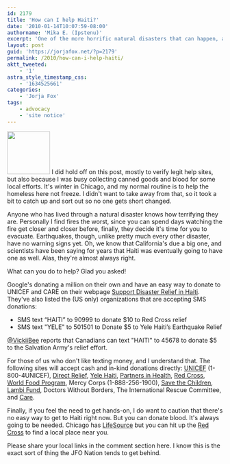 ```yaml
---
id: 2179
title: 'How can I help Haiti?'
date: '2010-01-14T10:07:59-08:00'
authorname: 'Mika E. (Ipstenu)'
excerpt: 'One of the more horrific natural disasters that can happen, an earthquake, pretty much leveled Haiti.  You can help them get back on their feet.'
layout: post
guid: 'https://jorjafox.net/?p=2179'
permalink: /2010/how-can-i-help-haiti/
aktt_tweeted:
    - '1'
astra_style_timestamp_css:
    - '1634525661'
categories:
    - 'Jorja Fox'
tags:
    - advocacy
    - 'site notice'
---
```


<img src="//static.jorjafox.net/wordpress/2010/01/haiti-100x100.jpg" alt="" title="haiti" width="100" height="100" class="alignleft size-thumbnail wp-image-2180" /> I did hold off on this post, mostly to verify legit help sites, but also because I was busy collecting canned goods and blood for some local efforts.  It's winter in Chicago, and my normal routine is to help the homeless here not freeze.  I didn't want to take away from that, so it took a bit to catch up and sort out so no one gets short changed.

Anyone who has lived through a natural disaster knows how terrifying they are.  Personally I find fires the worst, since you can spend days watching the fire get closer and closer before, finally, they decide it's time for you to evacuate.  Earthquakes, though, unlike pretty much every other disaster, have no warning signs yet.  Oh, we know that California's due a big one, and scientists have been saying for years that Haiti was eventually going to have one as well.  Alas, they're almost always right.

What can you do to help?  Glad you asked!

Google's donating a million on their own and have an easy way to donate to UNICEF and CARE on their webpage <a href="http://www.google.com/relief/haitiearthquake/">Support Disaster Relief in Haiti</a>.  They've also listed the (US only) organizations that are accepting SMS donations:
<ul>
	<li>SMS text “HAITI” to 90999 to donate $10 to Red Cross relief</li>
	<li>SMS text "YELE" to 501501 to Donate $5 to Yele Haiti’s Earthquake Relief</li>
</ul>

<a href="http://twitter.com/VickiiBee">@VickiiBee</a> reports that Canadians can text "HAITI" to 45678 to donate $5 to the Salvation Army's relief effort.

For those of us who don't like texting money, and I understand that.  The following sites will accept cash and in-kind donations directly: <a href="https://secure.unicefusa.org/site/Donation2?df_id=6680&amp;6680.donation=form1">UNICEF</a> (1-800-4UNICEF), <a href="https://secure2.convio.net/dri/site/Donation2?idb=137039094&1170.donation=form1&amp;df_id=1170">Direct Relief</a>, <a href="http://www.yele.org/">Yele Haiti</a>, <a href="https://donate.pih.org/page/contribute/haiti_earthquake?source=earthquake&amp;subsource=homepage">Partners in Health</a>, <a href="http://www.redcross.org/portal/site/en/menuitem.1a019a978f421296e81ec89e43181aa0/?vgnextoid=a8712721ea326210VgnVCM10000089f0870aRCRD">Red Cross</a>, <a href="https://www.wfp.org/donate/haiti">World Food Program</a>, Mercy Corps (1-888-256-1900), <a href="https://secure.savethechildren.org/01/web_e_haiti_earthquake_10">Save the Children</a>, <a href="https://app.etapestry.com/hosted/LambiFundofHaiti_1/OnlineGiving.html">Lambi Fund</a>, Doctors Without Borders, The International Rescue Committee, and <a href="https://my.care.org/site/Donation2?5000.donation=form1&df_id=5000">Care</a>.

Finally, if you feel the need to get hands-on, I do want to caution that there's no easy way to get to Haiti right now. But you can donate blood.  It's always going to be needed.  Chicago has <a href="http://www.lifesource.org/">LifeSource</a> but you can hit up the <a href="http://redcross.org">Red Cross</a> to find a local place near you.

Please share your local links in the comment section here. I know this is the exact sort of thing the JFO Nation tends to get behind.
